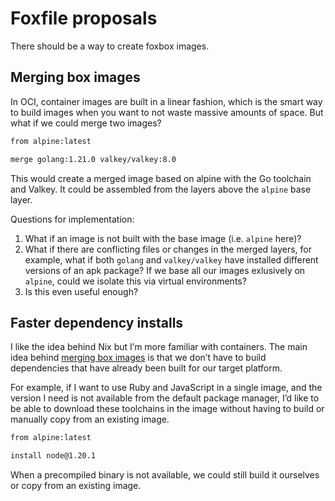 # Foxfile proposals

There should be a way to create foxbox images.

## Merging box images

In OCI, container images are built in a linear fashion, which is the
smart way to build images when you want to not waste massive amounts of
space. But what if we could merge two images?

```dockerfile
from alpine:latest

merge golang:1.21.0 valkey/valkey:8.0
```

This would create a merged image based on alpine with the Go toolchain
and Valkey. It could be assembled from the layers above the `alpine` base
layer.

Questions for implementation:

1. What if an image is not built with the base image (i.e. `alpine` here)?
1. What if there are conflicting files or changes in the merged layers,
   for example, what if both `golang` and `valkey/valkey` have installed
   different versions of an apk package? If we base all our images
   exlusively on `alpine`, could we isolate this via virtual
   environments?
1. Is this even useful enough?

## Faster dependency installs

I like the idea behind Nix but I’m more familiar with containers. The
main idea behind [merging box images](#merging-box-images) is that we
don’t have to build dependencies that have already been built for our
target platform.

For example, if I want to use Ruby and JavaScript in a single image, and
the version I need is not available from the default package manager, I’d
like to be able to download these toolchains in the image without having
to build or manually copy from an existing image.

```dockerfile
from alpine:latest

install node@1.20.1
```

When a precompiled binary is not available, we could still build it
ourselves or copy from an existing image.
